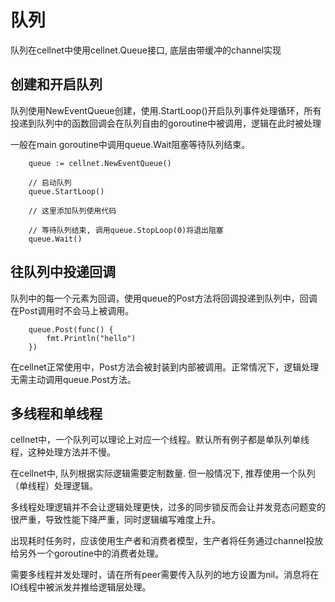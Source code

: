 # 队列

队列在cellnet中使用cellnet.Queue接口, 底层由带缓冲的channel实现


## 创建和开启队列

队列使用NewEventQueue创建，使用.StartLoop()开启队列事件处理循环，所有投递到队列中的函数回调会在队列自由的goroutine中被调用，逻辑在此时被处理

一般在main goroutine中调用queue.Wait阻塞等待队列结束。

```golang
    queue := cellnet.NewEventQueue()

    // 启动队列
    queue.StartLoop()

    // 这里添加队列使用代码

    // 等待队列结束, 调用queue.StopLoop(0)将退出阻塞
    queue.Wait()
```


## 往队列中投递回调
队列中的每一个元素为回调，使用queue的Post方法将回调投递到队列中，回调在Post调用时不会马上被调用。

```golang
    queue.Post(func() {
		fmt.Println("hello")
	})

```

在cellnet正常使用中，Post方法会被封装到内部被调用。正常情况下，逻辑处理无需主动调用queue.Post方法。

## 多线程和单线程
cellnet中，一个队列可以理论上对应一个线程。默认所有例子都是单队列单线程，这种处理方法并不慢。

在cellnet中, 队列根据实际逻辑需要定制数量. 但一般情况下, 推荐使用一个队列（单线程）处理逻辑。

多线程处理逻辑并不会让逻辑处理更快，过多的同步锁反而会让并发竞态问题变的很严重，导致性能下降严重，同时逻辑编写难度上升。

出现耗时任务时，应该使用生产者和消费者模型，生产者将任务通过channel投放给另外一个goroutine中的消费者处理。

需要多线程并发处理时，请在所有peer需要传入队列的地方设置为nil。消息将在IO线程中被派发并推给逻辑层处理。
